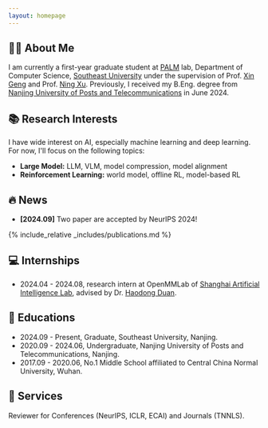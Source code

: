 ```yaml
---
layout: homepage
---
```


## 👨‍🎓 About Me

I am currently a first-year graduate student at [PALM](https://palm.seu.edu.cn/) lab, Department of Computer Science, [Southeast University](https://www.seu.edu.cn/) under the supervision of Prof. [Xin Geng](https://cse.seu.edu.cn/2019/0102/c23024a257021/page.psp) and Prof. [Ning Xu](https://palm.seu.edu.cn/xuning/). Previously, I received my B.Eng. degree from [Nanjing University of Posts and Telecommunications](https://www.njupt.edu.cn/) in June 2024.

## 📚 Research Interests
I have wide interest on AI, especially machine learning and deep learning. For now, I'll focus on the following topics:

- **Large Model:** LLM, VLM, model compression, model alignment
- **Reinforcement Learning:** world model, offline RL, model-based RL

## 🔥 News

- **[2024.09]** Two paper are accepted by NeurIPS 2024!

{% include_relative _includes/publications.md %}

## 💻 Internships

- 2024.04 - 2024.08, research intern at OpenMMLab of [Shanghai Artificial Intelligence Lab](https://www.shlab.org.cn), advised by Dr. [Haodong Duan](https://kennymckormick.github.io/).

## 📖 Educations

- 2024.09 - Present, Graduate, Southeast University, Nanjing.
- 2020.09 - 2024.06, Undergraduate, Nanjing University of Posts and Telecommunications, Nanjing. 
- 2017.09 - 2020.06, No.1 Middle School affiliated to Central China Normal University, Wuhan.

## 💼 Services

Reviewer for Conferences (NeurIPS, ICLR, ECAI) and Journals (TNNLS).